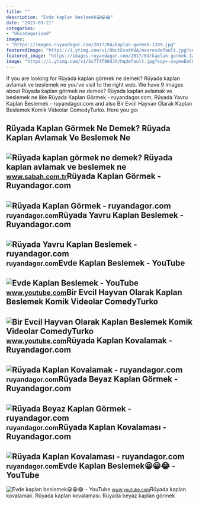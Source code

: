 ```yaml
---
title: ""
description: "Evde kaplan beslemek😀😀😂"
date: "2023-03-21"
categories:
- "Uncategorized"
images:
- "https://images.ruyandagor.com/2017/04/kaplan-gormek-1209.jpg"
featuredImage: "https://i.ytimg.com/vi/9butEvuXhUA/maxresdefault.jpg?sqp=-oaymwEmCIAKENAF8quKqQMa8AEB-AHUBoAC4AOKAgwIABABGGUgWChUMA8=&amp;rs=AOn4CLAx1tGeg2rV9uuclijwbAAMIu7M7A"
featured_image: "https://images.ruyandagor.com/2017/04/kaplan-gormek-1209.jpg"
image: "https://i.ytimg.com/vi/Ss7T4T80dJA/hqdefault.jpg?sqp=-oaymwEmCOADEOgC8quKqQMa8AEB-AHeA4AC6AKKAgwIABABGGUgXChRMA8=&amp;rs=AOn4CLCT5xmd_fBnuejY2JOCavZy67W0jg"
---
```


If you are looking for Rüyada kaplan görmek ne demek? Rüyada kaplan avlamak ve beslemek ne you've visit to the right web. We have 9 Images about Rüyada kaplan görmek ne demek? Rüyada kaplan avlamak ve beslemek ne like Rüyada Kaplan Görmek - ruyandagor.com, Rüyada Yavru Kaplan Beslemek - ruyandagor.com and also Bir Evcil Hayvan Olarak Kaplan Beslemek Komik Videolar ComedyTurko. Here you go:

Rüyada Kaplan Görmek Ne Demek? Rüyada Kaplan Avlamak Ve Beslemek Ne
-------------------------------------------------------------------

 ![Rüyada kaplan görmek ne demek? Rüyada kaplan avlamak ve beslemek ne](https://iasbh.tmgrup.com.tr/40fbf9/752/395/0/102/1000/628?u=https://isbh.tmgrup.com.tr/sbh/2019/11/16/ruyada-kaplan-gormek-ne-anlama-gelir-ruyada-kaplan-gormek-nasil-yorumlanir-1573853112604.jpg) <small>www.sabah.com.tr</small>Rüyada Kaplan Görmek - Ruyandagor.com
-------------------------------------

 ![Rüyada Kaplan Görmek - ruyandagor.com](https://images.ruyandagor.com/2017/04/kaplan-gormek-1209.jpg) <small>ruyandagor.com</small>Rüyada Yavru Kaplan Beslemek - Ruyandagor.com
---------------------------------------------

 ![Rüyada Yavru Kaplan Beslemek - ruyandagor.com](https://images.ruyandagor.com/2017/05/yavru-kaplan-beslemek-1835.jpg) <small>ruyandagor.com</small>Evde Kaplan Beslemek - YouTube
------------------------------

 ![Evde Kaplan Beslemek - YouTube](https://i.ytimg.com/vi/Ss7T4T80dJA/hqdefault.jpg?sqp=-oaymwEmCOADEOgC8quKqQMa8AEB-AHeA4AC6AKKAgwIABABGGUgXChRMA8=&rs=AOn4CLCT5xmd_fBnuejY2JOCavZy67W0jg) <small>www.youtube.com</small>Bir Evcil Hayvan Olarak Kaplan Beslemek Komik Videolar ComedyTurko
------------------------------------------------------------------

 ![Bir Evcil Hayvan Olarak Kaplan Beslemek Komik Videolar ComedyTurko](https://i.ytimg.com/vi/lqvwrDK4pEE/hqdefault.jpg) <small>www.youtube.com</small>Rüyada Kaplan Kovalamak - Ruyandagor.com
----------------------------------------

 ![Rüyada Kaplan Kovalamak - ruyandagor.com](https://images.ruyandagor.com/2017/04/kaplan-kovalamak-1435.jpg) <small>ruyandagor.com</small>Rüyada Beyaz Kaplan Görmek - Ruyandagor.com
-------------------------------------------

 ![Rüyada Beyaz Kaplan Görmek - ruyandagor.com](https://images.ruyandagor.com/2017/04/beyaz-kaplan-gormek-2315.jpg) <small>ruyandagor.com</small>Rüyada Kaplan Kovalaması - Ruyandagor.com
-----------------------------------------

 ![Rüyada Kaplan Kovalaması - ruyandagor.com](https://images.ruyandagor.com/2017/04/kaplan-kovalamasi-0058.jpg) <small>ruyandagor.com</small>Evde Kaplan Beslemek😀😀😂 - YouTube
---------------------------------

 ![Evde kaplan beslemek😀😀😂 - YouTube](https://i.ytimg.com/vi/9butEvuXhUA/maxresdefault.jpg?sqp=-oaymwEmCIAKENAF8quKqQMa8AEB-AHUBoAC4AOKAgwIABABGGUgWChUMA8=&rs=AOn4CLAx1tGeg2rV9uuclijwbAAMIu7M7A) <small>www.youtube.com</small>Rüyada kaplan kovalamak. Rüyada kaplan kovalaması. Rüyada beyaz kaplan görmek

